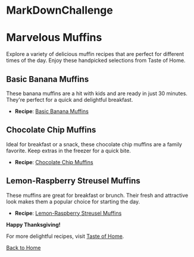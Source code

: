 # MarkDownChallenge
# Marvelous Muffins

Explore a variety of delicious muffin recipes that are perfect for different times of the day. Enjoy these handpicked selections from Taste of Home.

## Basic Banana Muffins
These banana muffins are a hit with kids and are ready in just 30 minutes. They're perfect for a quick and delightful breakfast.
- **Recipe**: [Basic Banana Muffins](https://www.tasteofhome.com/collection/muffin-recipes-worth-waking-up-for/#21)

## Chocolate Chip Muffins
Ideal for breakfast or a snack, these chocolate chip muffins are a family favorite. Keep extras in the freezer for a quick bite.
- **Recipe**: [Chocolate Chip Muffins](https://www.tasteofhome.com/collection/muffin-recipes-worth-waking-up-for/#22)

## Lemon-Raspberry Streusel Muffins
These muffins are great for breakfast or brunch. Their fresh and attractive look makes them a popular choice for starting the day.
- **Recipe**: [Lemon-Raspberry Streusel Muffins](https://www.tasteofhome.com/collection/muffin-recipes-worth-waking-up-for/#23)

**Happy Thanksgiving!**

For more delightful recipes, visit [Taste of Home](https://www.tasteofhome.com/collection/muffin-recipes-worth-waking-up-for/).

[Back to Home](README.md)
